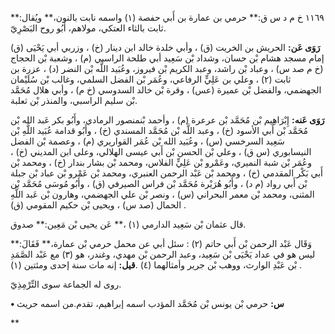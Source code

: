 ١١٦٩ خ م د س ق:** حرمي بن عمارة بن أَبي حفصة (١) واسمه نابت بالنون،** ويُقال:** ثابت بالثاء العتكي، مولاهم، أَبُو روح البَصْرِيّ.

**رَوَى عَن:** الحريش بن الخريت (ق) ، وأبي خلدة خالد ابن دينار (خ) ، وزربي أبي يَحْيَى (ق) إمام مسجد هشام بْن حسان، وشداد بْن سَعِيد أبي طلحة الراسبي (م) ، وشعبة بْن الحجاج (خ م صد س) ، وعباد بْن راشد، وعبد الكريم بْن فيروز، وعُبَيد اللَّه بْن النضر (د) ، عزرة بن ثابت (٢) ، وعلي بن عَلِيٍّ الرفاعي، وعُمَر بْن الفضل السلمي، وغالب بْن سُلَيْمان الجهضمي، والفضل بْن عميرة (عس) ، وقرة بْن خالد السدوسي (خ م) ، وأبي هلال مُحَمَّد بْن سليم الراسبي، والمنذر بْن ثعلبة.

**رَوَى عَنه:** إِبْرَاهِيم بْن مُحَمَّد بْن عرعرة (م) ، وأحمد بْنمنصور الرمادي، وأَبُو بكر عَبد الله بْن مُحَمَّد بْن أَبي الأسود (خ) ، وعبد اللَّه بْن مُحَمَّد المسندي (خ) ، وأَبُو قدامة عُبَيد اللَّهِ بْن سَعِيد السرخسي (س) ، وعُبَيد الله بْن عُمَر القواريري (م) ، وعصمة بْن الفضل النيسابوري (س ق) ، وعلي بْن الحسن بْن أَبي عيسى الهلالي، وعلى ابن المديني (خ) ، وعُمَر بْن شبة النميري، وعَمْرو بْن عَلِيٍّ الفلاس، ومحمد بْن بشار بندار (خ) ، ومحمد بْن أَبي بَكْر المقدمي (خ) ، ومحمد بْن عَبْد الرحمن العنبري، ومحمد بْن عَمْرو بْن عباد بْن جبلة بْن أَبي رواد (م د) ، وأَبُو هُرَيْرة مُحَمَّد بْن فراس الصيرفي (ق) ، وأَبُو مُوسَى مُحَمَّد بْن المثنى، ومحمد بْن معمر البحراني (س) ، ونصر بْن علي الجهضمي، وهارون بْن عَبد اللَّهِ الحمال (صد س) ، ويحيى بْن حكيم المقومي (ق) .

قال عثمان بْن سَعِيد الدارمي (١) ،** عَن يحيى بْن مَعِين:** صدوق.

وَقَال عَبْد الرحمن بْن أَبي حاتم (٢) : سئل أبي عن محمل حرمي بْن عمارة،** فَقَالَ:** ليس هو في عداد يَحْيَى بْن سَعِيد، وعبد الرحمن بْن مهدي، وغندر، هو (٣) مع عَبْد الصَّمَدِ بْن عَبْدِ الوارث، ووهب بْن جرير وأمثالهما (٤) .**قيل:** إنه مات سنة إحدى ومئتين (١) .

روى له الجماعة سوى التِّرْمِذِيّ.

**• س:** حرمي بْن يونس بْن مُحَمَّد المؤدب اسمه إبراهيم، تقدم.من اسمه حريث

**